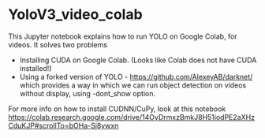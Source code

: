# YoloV3_video_colab
This Jupyter notebook explains how to run YOLO on Google Colab, for videos. 
It solves two problems
- Installing CUDA on Google Colab. (Looks like Colab does not have CUDA installed!)
- Using a forked version of YOLO - https://github.com/AlexeyAB/darknet/ which provides a way in which 
we can run object detection on videos without display, using -dont_show option.

For more info on how to install CUDNN/CuPy, look at this notebook
https://colab.research.google.com/drive/14OyDrmxzBmkJ8H51iodPE2aXHzCduKJP#scrollTo=bOHa-Sj8ywxn

